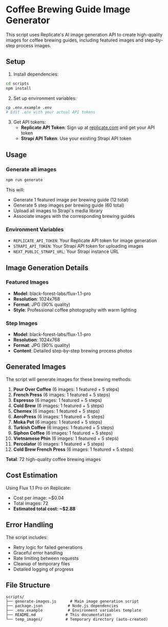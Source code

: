 # Coffee Brewing Guide Image Generator

This script uses Replicate's AI image generation API to create high-quality images for coffee brewing guides, including featured images and step-by-step process images.

## Setup

1. Install dependencies:
```bash
cd scripts
npm install
```

2. Set up environment variables:
```bash
cp .env.example .env
# Edit .env with your actual API tokens
```

3. Get API tokens:
   - **Replicate API Token**: Sign up at [replicate.com](https://replicate.com) and get your API token
   - **Strapi API Token**: Use your existing Strapi API token

## Usage

### Generate all images
```bash
npm run generate
```

This will:
- Generate 1 featured image per brewing guide (12 total)
- Generate 5 step images per brewing guide (60 total)
- Upload all images to Strapi's media library
- Associate images with the corresponding brewing guides

### Environment Variables

- `REPLICATE_API_TOKEN`: Your Replicate API token for image generation
- `STRAPI_API_TOKEN`: Your Strapi API token for uploading images
- `NEXT_PUBLIC_STRAPI_URL`: Your Strapi instance URL

## Image Generation Details

### Featured Images
- **Model**: black-forest-labs/flux-1.1-pro
- **Resolution**: 1024x768
- **Format**: JPG (90% quality)
- **Style**: Professional coffee photography with warm lighting

### Step Images
- **Model**: black-forest-labs/flux-1.1-pro  
- **Resolution**: 1024x768
- **Format**: JPG (90% quality)
- **Content**: Detailed step-by-step brewing process photos

## Generated Images

The script will generate images for these brewing methods:

1. **Pour Over Coffee** (6 images: 1 featured + 5 steps)
2. **French Press** (6 images: 1 featured + 5 steps)
3. **Espresso** (6 images: 1 featured + 5 steps)
4. **Cold Brew** (6 images: 1 featured + 5 steps)
5. **Chemex** (6 images: 1 featured + 5 steps)
6. **AeroPress** (6 images: 1 featured + 5 steps)
7. **Moka Pot** (6 images: 1 featured + 5 steps)
8. **Turkish Coffee** (6 images: 1 featured + 5 steps)
9. **Siphon Coffee** (6 images: 1 featured + 5 steps)
10. **Vietnamese Phin** (6 images: 1 featured + 5 steps)
11. **Percolator** (6 images: 1 featured + 5 steps)
12. **Cold Brew French Press** (6 images: 1 featured + 5 steps)

**Total**: 72 high-quality coffee brewing images

## Cost Estimation

Using Flux 1.1 Pro on Replicate:
- Cost per image: ~$0.04
- Total images: 72
- **Estimated total cost: ~$2.88**

## Error Handling

The script includes:
- Retry logic for failed generations
- Graceful error handling
- Rate limiting between requests
- Cleanup of temporary files
- Detailed logging of progress

## File Structure

```
scripts/
├── generate-images.js      # Main image generation script
├── package.json           # Node.js dependencies
├── .env.example           # Environment variables template
├── README.md             # This documentation
└── temp_images/          # Temporary directory (auto-created)
```